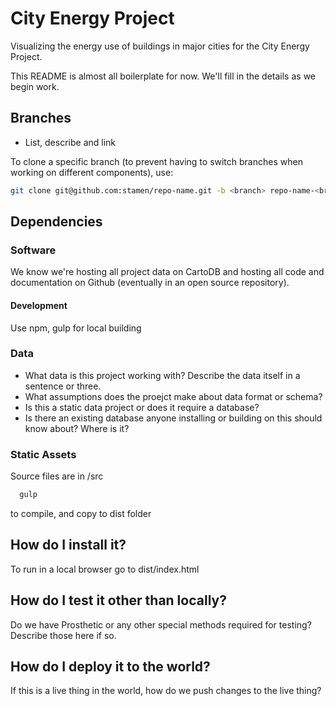 # City Energy Project

Visualizing the energy use of buildings in major cities for the City Energy Project.

This README is almost all boilerplate for now. We'll fill in the details as we begin work.

## Branches

* List, describe and link

To clone a specific branch (to prevent having to switch branches when working
on different components), use:

```bash
git clone git@github.com:stamen/repo-name.git -b <branch> repo-name-<branch>
```

## Dependencies

### Software

We know we're hosting all project data on CartoDB and hosting all code and documentation on Github (eventually in an open source repository).

#### Development
  Use npm, gulp for local building

### Data

* What data is this project working with? Describe the data itself in a sentence or three.
* What assumptions does the proejct make about data format or schema?
* Is this a static data project or does it require a database?
* Is there an existing database anyone installing or building on this should know about? Where is it?

### Static Assets

Source files are in /src 
```bash
  gulp
```
to compile, and copy to dist folder

## How do I install it?

To run in a local browser go to dist/index.html

## How do I test it other than locally?

Do we have Prosthetic or any other special methods required for testing? Describe those here if so.

## How do I deploy it to the world?

If this is a live thing in the world, how do we push changes to the live thing?

